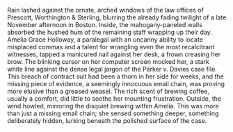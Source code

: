 Rain lashed against the ornate, arched windows of the law offices of Prescott, Worthington & Sterling, blurring the already fading twilight of a late November afternoon in Boston.  Inside, the mahogany-paneled walls absorbed the hushed hum of the remaining staff wrapping up their day. Amelia Grace Holloway, a paralegal with an uncanny ability to locate misplaced commas and a talent for wrangling even the most recalcitrant witnesses, tapped a manicured nail against her desk, a frown creasing her brow. The blinking cursor on her computer screen mocked her, a stark white line against the dense legal jargon of the Parker v. Davies case file. This breach of contract suit had been a thorn in her side for weeks, and the missing piece of evidence, a seemingly innocuous email chain, was proving more elusive than a greased weasel.  The rich scent of brewing coffee, usually a comfort, did little to soothe her mounting frustration. Outside, the wind howled, mirroring the disquiet brewing within Amelia. This was more than just a missing email chain; she sensed something deeper, something deliberately hidden, lurking beneath the polished surface of the case.
